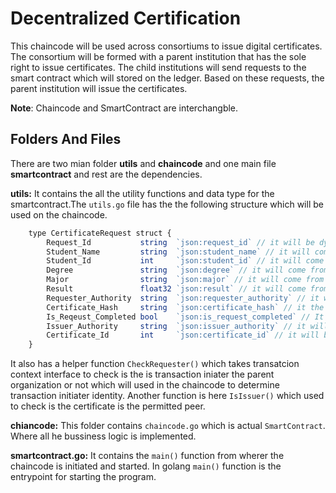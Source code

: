 # Decentralized Certification 

This chaincode will be used across consortiums to issue digital certificates. The consortium will be formed with a parent institution that has the sole right to issue certificates. The child institutions will send requests to the smart contract which will stored on the ledger. Based on these requests, the parent institution will issue the certificates.

**Note**: Chaincode and SmartContract are interchangble. 

## Folders And Files
There are two mian folder **utils** and **chaincode** and one main file **smartcontract** and rest are the dependencies.

**utils:** It contains the all the utility functions and data type for the smartcontract.The `utils.go` file has the the following  structure which will be used on the chaincode.
```javascript
    type CertificateRequest struct {
        Request_Id           string  `json:request_id` // it will be dynamically created and will be unique
        Student_Name         string  `json:student_name` // it will come from the child institutation
        Student_Id           int     `json:student_id` // it will come from the child institutation
        Degree               string  `json:degree` // it will come from the child institutation
        Major                string  `json:major` // it will come from the child institutation
        Result               float32 `json:result` // it will come from the child institutation
        Requester_Authority  string  `json:requester_authority` // it will be fetched  at time of submitting request to the blockchain from the child organization. It is the identity of the  child organzition.
        Certificate_Hash     string  `json:certificate_hash` // it the ipfs hash of certificate file which will generatted and submited by the issuer authority here which parent organization. it will be unique for very certificate.
        Is_Reqeust_Completed bool    `json:is_request_completed` // It defines the state whhre the request is completed resulting that  the certificate is genrateted if false then the certificate is not generated.
        Issuer_Authority     string  `json:issuer_authority` // it will also be fetched at time of issueing the certificate from the parent organizations when the preant organization will issues certificate.
        Certificate_Id       int     `json:certificate_id` // it will be also dynamically created and will be unique
    }
```

It also has a helper function `CheckRequester()` which takes transatcion context interface to check is the is transaction iniater the parent organization or not which will used in the chaincode to determine transaction initiater identity. Another function is here `IsIssuer()` which used to check is the certificate is the permitted peer.



**chiancode:** This folder contains `chaincode.go` which is actual `SmartContract`. Where all he  bussiness logic is implemented.


**smartcontract.go:** It contains the `main()` function from wherer the chaincode is initiated and started. In golang `main()` function is the entrypoint for starting the program.










